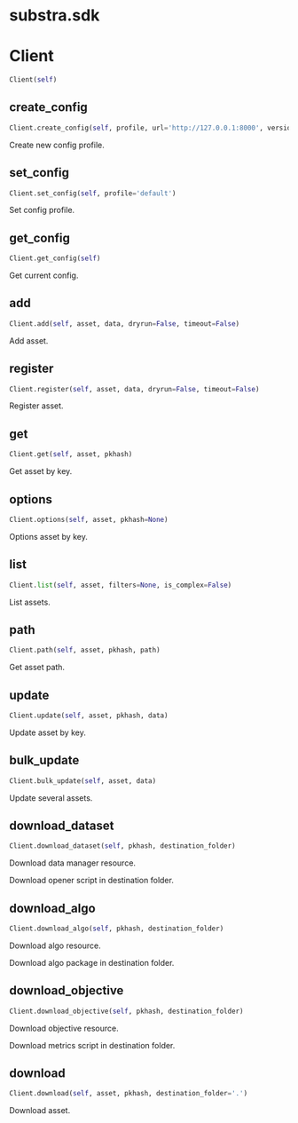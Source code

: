 # substra.sdk

# Client
```python
Client(self)
```

## create_config
```python
Client.create_config(self, profile, url='http://127.0.0.1:8000', version='0.0', auth=False, insecure=False)
```
Create new config profile.
## set_config
```python
Client.set_config(self, profile='default')
```
Set config profile.
## get_config
```python
Client.get_config(self)
```
Get current config.
## add
```python
Client.add(self, asset, data, dryrun=False, timeout=False)
```
Add asset.
## register
```python
Client.register(self, asset, data, dryrun=False, timeout=False)
```
Register asset.
## get
```python
Client.get(self, asset, pkhash)
```
Get asset by key.
## options
```python
Client.options(self, asset, pkhash=None)
```
Options asset by key.
## list
```python
Client.list(self, asset, filters=None, is_complex=False)
```
List assets.
## path
```python
Client.path(self, asset, pkhash, path)
```
Get asset path.
## update
```python
Client.update(self, asset, pkhash, data)
```
Update asset by key.
## bulk_update
```python
Client.bulk_update(self, asset, data)
```
Update several assets.
## download_dataset
```python
Client.download_dataset(self, pkhash, destination_folder)
```
Download data manager resource.

Download opener script in destination folder.

## download_algo
```python
Client.download_algo(self, pkhash, destination_folder)
```
Download algo resource.

Download algo package in destination folder.

## download_objective
```python
Client.download_objective(self, pkhash, destination_folder)
```
Download objective resource.

Download metrics script in destination folder.

## download
```python
Client.download(self, asset, pkhash, destination_folder='.')
```
Download asset.
